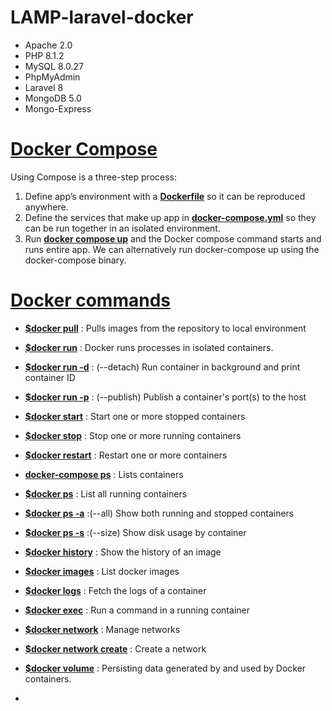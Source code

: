 # LAMP-laravel-docker
- Apache 2.0
- PHP 8.1.2
- MySQL 8.0.27
- PhpMyAdmin
- Laravel 8
- MongoDB 5.0
- Mongo-Express

# **[Docker Compose](https://docs.docker.com/compose/)**
Using Compose is a three-step process:
 1. Define app’s environment with a **[Dockerfile](https://docs.docker.com/engine/reference/builder/)** so it can be reproduced anywhere.
 2. Define the services that make up app in **[docker-compose.yml](https://docs.docker.com/compose/compose-file/)** so they can be run together in an isolated environment.
 3. Run **[docker compose up](https://docs.docker.com/compose/reference/up/)** and the Docker compose command starts and runs entire app. We can alternatively run docker-compose up using the docker-compose binary.


# **[Docker commands](https://docs.docker.com/engine/reference/commandline/docker/)** 

- **[$docker pull](https://docs.docker.com/engine/reference/commandline/pull/)** : Pulls images from the repository to local environment
- **[$docker run](https://docs.docker.com/engine/reference/run/)**  : Docker runs processes in isolated containers.  
- **[$docker run -d](https://docs.docker.com/engine/reference/run/)**  : (--detach) Run container in background and print container ID 
- **[$docker run -p](https://docs.docker.com/engine/reference/run/)**  : (--publish) Publish a container's port(s) to the host
- **[$docker start](https://docs.docker.com/engine/reference/commandline/start/)**  : Start one or more stopped containers
- **[$docker stop](https://docs.docker.com/engine/reference/commandline/stop/)**  : Stop one or more running containers
- **[$docker restart](https://docs.docker.com/engine/reference/commandline/restart/)**  : Restart one or more containers 
- **[docker-compose ps](https://docs.docker.com/compose/reference/ps/)** : Lists containers
- **[$docker ps](https://docs.docker.com/engine/reference/commandline/ps/)**  : List all running containers
- **[$docker ps -a](https://docs.docker.com/engine/reference/commandline/ps/)**  :(--all) Show both running and stopped containers
- **[$docker ps -s](https://docs.docker.com/engine/reference/commandline/ps/)**  :(--size) Show disk usage by container
- **[$docker history](https://docs.docker.com/engine/reference/commandline/history/)**  : Show the history of an image
- **[$docker images](https://docs.docker.com/engine/reference/commandline/images/)**  : List docker images
- **[$docker logs](https://docs.docker.com/engine/reference/commandline/logs/)**  : Fetch the logs of a container
- **[$docker exec](https://docs.docker.com/engine/reference/commandline/exec/)**  : Run a command in a running container
- **[$docker network](https://docs.docker.com/engine/reference/commandline/network/)**  : Manage networks
- **[$docker network create](https://docs.docker.com/engine/reference/commandline/network_create/)**  : Create a network
- **[$docker volume](https://docs.docker.com/storage/volumes/)**  : Persisting data generated by and used by Docker containers.

- **[]()** 
